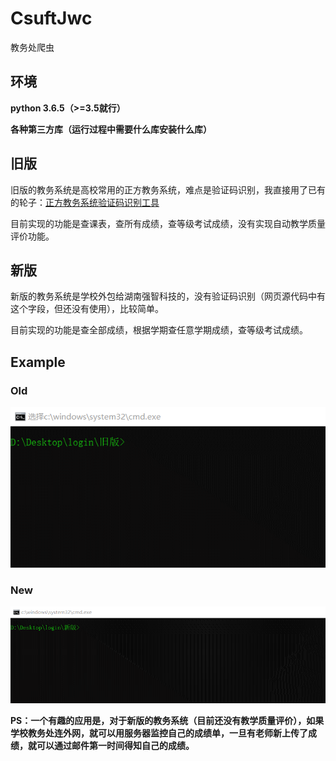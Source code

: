 ﻿# CsuftJwc
教务处爬虫



## 环境

**python 3.6.5（>=3.5就行）**

**各种第三方库（运行过程中需要什么库安装什么库）**



## 旧版

旧版的教务系统是高校常用的正方教务系统，难点是验证码识别，我直接用了已有的轮子：[正方教务系统验证码识别工具](https://github.com/sctpan/CheckCodeRecognition)

目前实现的功能是查课表，查所有成绩，查等级考试成绩，没有实现自动教学质量评价功能。



## 新版

新版的教务系统是学校外包给湖南强智科技的，没有验证码识别（网页源代码中有这个字段，但还没有使用），比较简单。

目前实现的功能是查全部成绩，根据学期查任意学期成绩，查等级考试成绩。



## Example

### Old

![](images/old.gif)

### New

![](images/new.gif)

**PS：一个有趣的应用是，对于新版的教务系统（目前还没有教学质量评价），如果学校教务处连外网，就可以用服务器监控自己的成绩单，一旦有老师新上传了成绩，就可以通过邮件第一时间得知自己的成绩。**